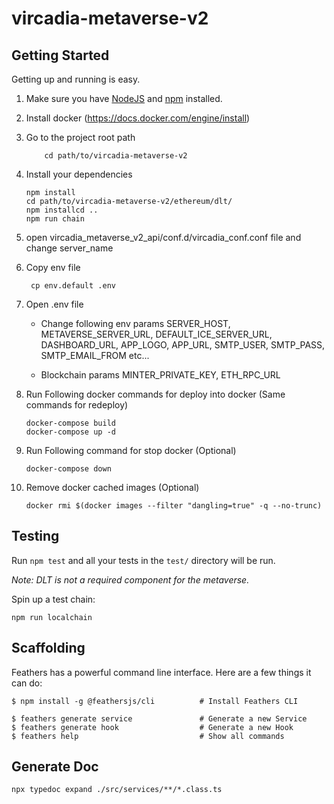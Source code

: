 # vircadia-metaverse-v2


## Getting Started

Getting up and running is easy.

1. Make sure you have [NodeJS](https://nodejs.org/) and [npm](https://www.npmjs.com/) installed.

2. Install docker (https://docs.docker.com/engine/install)

4. Go to the project root path
    ```
        cd path/to/vircadia-metaverse-v2
    ```

5. Install your dependencies

    ```
    npm install
    cd path/to/vircadia-metaverse-v2/ethereum/dlt/
    npm installcd ..
    npm run chain
    ```
6. open vircadia_metaverse_v2_api/conf.d/vircadia_conf.conf file and change server_name

7. Copy env file
    ```
     cp env.default .env 
    ```
8. Open .env file 
   - Change following env params  SERVER_HOST,
    METAVERSE_SERVER_URL,
    DEFAULT_ICE_SERVER_URL,
    DASHBOARD_URL,
    APP_LOGO,
    APP_URL,
    SMTP_USER,
    SMTP_PASS,
    SMTP_EMAIL_FROM  etc...

    - Blockchain params 
        MINTER_PRIVATE_KEY,
        ETH_RPC_URL
    


9. Run Following docker commands for deploy into docker (Same commands for redeploy)
     ```
     docker-compose build
     docker-compose up -d
     ```

10. Run Following command for stop docker  (Optional)
     
     ```
     docker-compose down
     ```

11. Remove docker cached images (Optional)

    ```
    docker rmi $(docker images --filter "dangling=true" -q --no-trunc)
    ```


## Testing

Run `npm test` and all your tests in the `test/` directory will be run.

*Note: DLT is not a required component for the metaverse.*

Spin up a test chain:

`npm run localchain`

## Scaffolding

Feathers has a powerful command line interface. Here are a few things it can do:

```
$ npm install -g @feathersjs/cli          # Install Feathers CLI

$ feathers generate service               # Generate a new Service
$ feathers generate hook                  # Generate a new Hook
$ feathers help                           # Show all commands
```

## Generate Doc

```
npx typedoc expand ./src/services/**/*.class.ts
```

